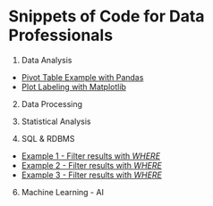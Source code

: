 # Snippets of Code for Data Professionals

1) Data Analysis
* <a href="pivot-example1.py">Pivot Table Example with Pandas</a>
* <a href="plotlabels-example1.py">Plot Labeling with Matplotlib</a>



2) Data Processing




3) Statistical Analysis



4) SQL & RDBMS
* <a href="filter-example1.sql"> Example 1 - Filter results with _WHERE_ </a>
* <a href="filter-example2.sql"> Example 2 - Filter results with _WHERE_ </a>
* <a href="filter-example2.sql"> Example 3 - Filter results with _WHERE_ </a>



6) Machine Learning - AI
